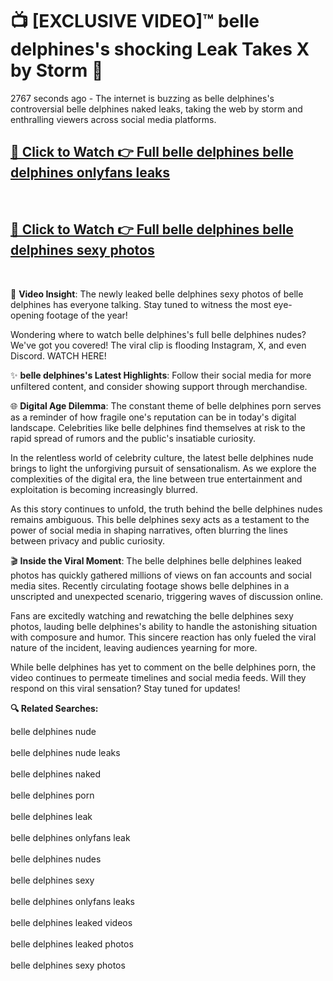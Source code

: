 # 📺 [EXCLUSIVE VIDEO]™ belle delphines's shocking Leak Takes X by Storm 🚀

2767 seconds ago - The internet is buzzing as belle delphines's controversial belle delphines naked leaks, taking the web by storm and enthralling viewers across social media platforms.

<h2><a href="https://github-6l9.pages.dev/link1">🔗 Click to Watch 👉 Full belle delphines belle delphines onlyfans leaks</a></h2><br>
<h2><a href="https://github-6l9.pages.dev/link2">🔗 Click to Watch 👉 Full belle delphines belle delphines sexy photos</a></h2><br>

🎥 **Video Insight**: The newly leaked belle delphines sexy photos of belle delphines has everyone talking. Stay tuned to witness the most eye-opening footage of the year!

Wondering where to watch belle delphines's full belle delphines nudes? We've got you covered! The viral clip is flooding Instagram, X, and even Discord. WATCH HERE!

✨ **belle delphines's Latest Highlights**: Follow their social media for more unfiltered content, and consider showing support through merchandise.

🌐 **Digital Age Dilemma**: The constant theme of belle delphines porn serves as a reminder of how fragile one's reputation can be in today's digital landscape. Celebrities like belle delphines find themselves at risk to the rapid spread of rumors and the public's insatiable curiosity.

In the relentless world of celebrity culture, the latest belle delphines nude brings to light the unforgiving pursuit of sensationalism. As we explore the complexities of the digital era, the line between true entertainment and exploitation is becoming increasingly blurred.

As this story continues to unfold, the truth behind the belle delphines nudes remains ambiguous. This belle delphines sexy acts as a testament to the power of social media in shaping narratives, often blurring the lines between privacy and public curiosity.

🎬 **Inside the Viral Moment**: The belle delphines belle delphines leaked photos has quickly gathered millions of views on fan accounts and social media sites. Recently circulating footage shows belle delphines in a unscripted and unexpected scenario, triggering waves of discussion online.

Fans are excitedly watching and rewatching the belle delphines sexy photos, lauding belle delphines's ability to handle the astonishing situation with composure and humor. This sincere reaction has only fueled the viral nature of the incident, leaving audiences yearning for more.

While belle delphines has yet to comment on the belle delphines porn, the video continues to permeate timelines and social media feeds. Will they respond on this viral sensation? Stay tuned for updates!

<strong>🔍 Related Searches:</strong>

belle delphines nude
<br><br>
belle delphines nude leaks
<br><br>
belle delphines naked
<br><br>
belle delphines porn
<br><br>
belle delphines leak
<br><br>
belle delphines onlyfans leak
<br><br>
belle delphines nudes
<br><br>
belle delphines sexy
<br><br>
belle delphines onlyfans leaks
<br><br>
belle delphines leaked videos
<br><br>
belle delphines leaked photos
<br><br>
belle delphines sexy photos
<br><br>

